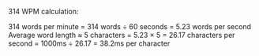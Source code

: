 314 WPM calculation:

314 words per minute
= 314 words ÷ 60 seconds = 5.23 words per second
Average word length ≈ 5 characters
= 5.23 × 5 = 26.17 characters per second
= 1000ms ÷ 26.17 = 38.2ms per character